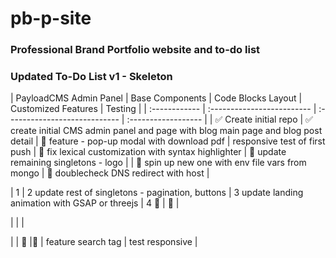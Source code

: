 # pb-p-site
### Professional Brand Portfolio website and to-do list
 
### Updated To-Do List v1 - Skeleton

| PayloadCMS Admin Panel | Base Components | Code Blocks Layout | Customized Features | Testing |
| :------------ | :------------------------- | :---------------------------- | :------------------ |
| ✅ Create initial repo | ✅ create initial CMS admin panel and page with blog main page and blog post detail | 🔲 feature - pop-up modal with download pdf | responsive test of first push
| 🔲 fix lexical customization with syntax highlighter | 🔲 update remaining singletons - logo | 
| 🔲 spin up new one with env file vars from mongo | 🔲 doublecheck DNS redirect with host |

| 1 | 2 update rest of singletons - pagination, buttons | 3 update landing animation with GSAP or threejs | 4 
 🔲 | 🔲  |

|   |  | 

| 
| 🔲  |🔲  | feature search tag | test responsive |